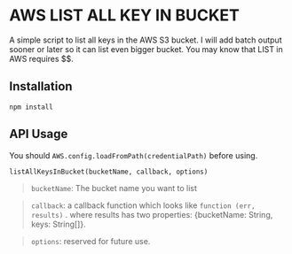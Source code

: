 # AWS LIST ALL KEY IN BUCKET

A simple script to list all keys in the AWS S3 bucket. I will add batch output sooner or later so it can list even bigger bucket.
You may know that LIST in AWS requires $$.

## Installation

```
npm install
```


## API Usage

You should `AWS.config.loadFromPath(credentialPath)` before using.

` listAllKeysInBucket(bucketName, callback, options) `

> `bucketName`: The bucket name you want to list

> `callback`: a callback function which looks like `function (err, results)` . where results has two properties: {bucketName: String, keys: String[]}.

> `options`: reserved for future use.
